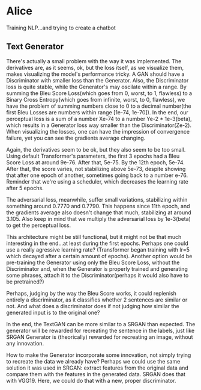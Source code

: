 # Alice
Training NLP...and trying to create a chatbot


## Text Generator
There's actually a small problem with the way it was implemented. The derivatives are, as it seems, ok, but the loss itself, as we visualize them, makes visualizing the model's performance tricky.
A GAN should have a Discriminator with smaller loss than the Generator. Also, the Discriminator loss is quite stable, while the Generator's may oscilate within a range.
By summing the Bleu Score Loss(which goes from 0, worst, to 1, flawless) to a Binary Cross Entropy(which goes from infinite, worst, to 0, flawless), we have the problem of summing numbers close to 0 to a decimal number(the first Bleu Losses are numbers within range [1e-74, 1e-70]). In the end, our perceptual loss is a sum of a number Xe-74 to a number Ye-2 * 1e-3(beta), which results in a Generator loss way smaller than the Discriminator(Ze-2). When visualizing the losses, one can have the impression of convergence failure, yet you can see the gradients average changing.

Again, the derivatives seem to be ok, but they also seem to be too small. Using default Transformer's parameters, the first 3 epochs had a Bleu Score Loss at around 9e-76. After that, 5e-75. By the 12th epoch, 5e-74. After that, the score varies, not stabilizing above 5e-73, despite showing that after one epoch of another, sometimes going back to a number e-76. Reminder that we're using a scheduler, which decreases the learning rate after 5 epochs.

The adversarial loss, meanwhile, suffer small variations, stabilizing within something around 0.7770 and 0.7790. This happens since 11th epoch, and the gradients average also doesn't change that much, stabilizing at around 3.105. Also keep in mind that we multiply the adversarial loss by 1e-3(beta) to get the perceptual loss.

This architecture might be still functional, but it might not be that much interesting in the end...at least during the first epochs. Perhaps one could use a really agressive learning rate? (Transformer began training with lr=5 which decayed after a certain amount of epochs). Another option would be pre-training the Generator using only the Bleu Score Loss, without the Discriminator and, when the Generator is properly trained and generating some phrases, attach it to the Discriminator(perhaps it would also have to be pretrained?)

Perhaps, judging by the way the Bleu Score works, it could replenish entirely a discriminator, as it classifies whether 2 sentences are similar or not. And what does a discriminator does if not judging how similar the generated input is to the original one?

In the end, the TextGAN can be more similar to a SRGAN than expected. The generator will be rewarded for recreating the sentence in the labels, just like SRGAN Generator is (theorically) rewarded for recreating an image, without any innovation.

How to make the Generator incorporate some innovation, not simply trying to recreate the data we already have? Perhaps we could use the same solution it was used in SRGAN: extract features from the original data and compare them with the features in the generated data. SRGAN does that with VGG19. Here, we could do that with a new, proper discriminator.
